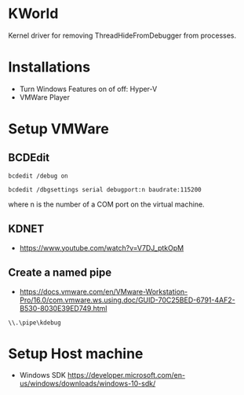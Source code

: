 # KWorld
Kernel driver for removing ThreadHideFromDebugger from processes.

# Installations
* Turn Windows Features on of off: Hyper-V
* VMWare Player

# Setup VMWare

## BCDEdit

```bcdedit /debug on```

```bcdedit /dbgsettings serial debugport:n baudrate:115200```

where n is the number of a COM port on the virtual machine.

## KDNET
* https://www.youtube.com/watch?v=V7DJ_ptkOpM

## Create a named pipe
* https://docs.vmware.com/en/VMware-Workstation-Pro/16.0/com.vmware.ws.using.doc/GUID-70C25BED-6791-4AF2-B530-8030E39ED749.html

```\\.\pipe\kdebug```

# Setup Host machine
* Windows SDK https://developer.microsoft.com/en-us/windows/downloads/windows-10-sdk/


